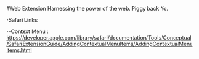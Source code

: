 #Web Extension
Harnessing the power of the web. Piggy back Yo.

-Safari Links:

--Context Menu : https://developer.apple.com/library/safari/documentation/Tools/Conceptual/SafariExtensionGuide/AddingContextualMenuItems/AddingContextualMenuItems.html

